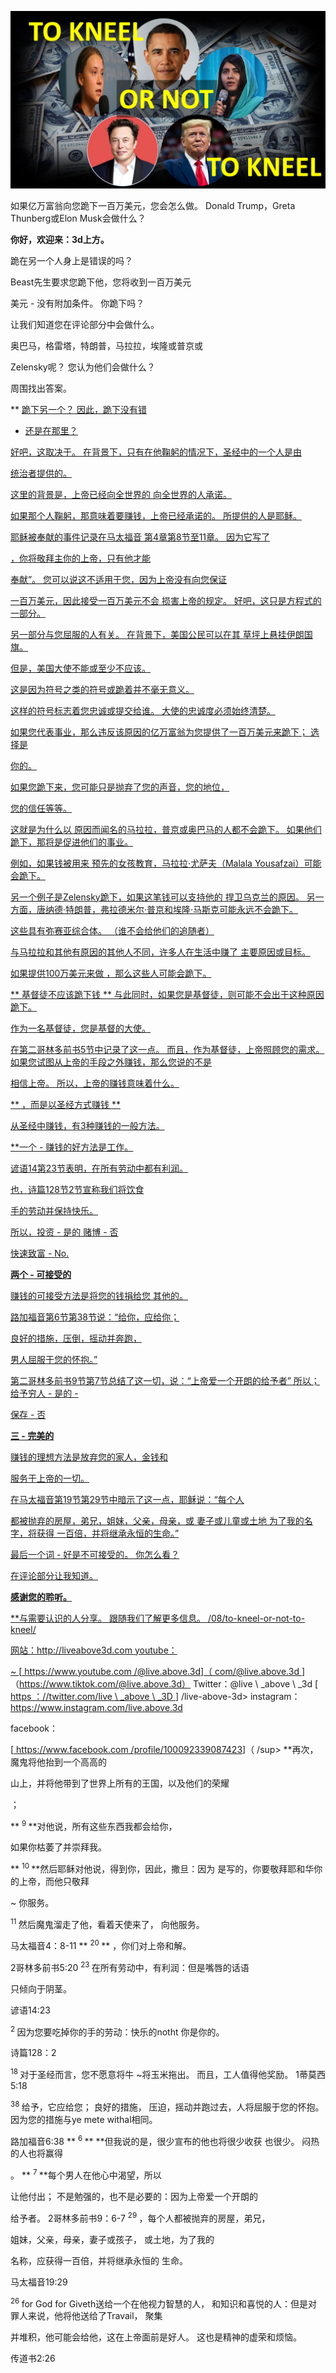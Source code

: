 ![cover photo](../cover.jpg "cover photo")

如果亿万富翁向您跪下一百万美元，您会怎么做。
Donald Trump，Greta Thunberg或Elon Musk会做什么？

**你好，欢迎来：3d上方。**

跪在另一个人身上是错误的吗？

Beast先生要求您跪下他，您将收到一百万美元

美元 - 没有附加条件。
你跪下吗？

让我们知道您在评论部分中会做什么。

奥巴马，格雷塔，特朗普，马拉拉，埃隆或普京或

Zelensky呢？
您认为他们会做什么？

周围找出答案。

** <u>跪下另一个？ 因此，跪下没有错

- 还是在那里？

好吧，这取决于。
在背景下，只有在他鞠躬的情况下，圣经中的一个人是由

统治者提供的。

这里的背景是，上帝已经向全世界的
向全世界的人承诺。

如果那个人鞠躬，那意味着要赚钱，上帝已经承诺的。
所提供的人是耶稣。

耶稣被奉献的事件记录在马太福音
第4章第8节至11章。 因为它写了

，你将敬拜主你的上帝，只有他才能

奉献”。
您可以说这不适用于您，因为上帝没有向您保证

一百万美元，因此接受一百万美元不会
损害上帝的规定。
好吧，这只是方程式的一部分。

另一部分与您屈服的人有关。
在背景下，美国公民可以在其
草坪上悬挂伊朗国旗。

但是，美国大使不能或至少不应该。

这是因为符号之类的符号或跪着并不毫无意义。

这样的符号标志着您忠诚或提交给谁。
大使的忠诚度必须始终清楚。

如果您代表事业，那么违反该原因的亿万富翁为您提供了一百万美元来跪下； 选择是

你的。

如果您跪下来，您可能只是抛弃了您的声音，您的地位，

您的信任等等。

这就是为什么以
原因而闻名的马拉拉，普京或奥巴马的人都不会跪下。
如果他们跪下，那将是促进他们的事业。

例如，如果钱被用来
预先的女孩教育，马拉拉·尤萨夫（Malala Yousafzai）可能会跪下。

另一个例子是Zelensky跪下，如果这笔钱可以支持他的
捍卫乌克兰的原因。 另一方面，唐纳德·特朗普，弗拉德米尔·普京和埃隆·马斯克可能永远不会跪下。

这些具有弥赛亚综合体。 （谁不会给他们的追随者）

与马拉拉和其他有原因的其他人不同，许多人在生活中赚了
主要原因或目标。

如果提供100万美元来做
，那么这些人可能会跪下。

** <u>基督徒不应该跪下钱</u> **
与此同时，如果您是基督徒，则可能不会出于这种原因跪下。

作为一名基督徒，您是基督的大使。

在第二哥林多前书5节中记录了这一点。 而且，作为基督徒，上帝照顾您的需求。
如果您试图从上帝的手段之外赚钱，那么您说的不是

相信上帝。
所以，上帝的赚钱意味着什么。

** <u>，而是以圣经方式赚钱</u> **

从圣经中赚钱，有3种赚钱的一般方法。

**一个 ​​- 赚钱的好方法是工作。

谚语14第23节表明，在所有劳动中都有利润。

也，诗篇128节2节宣称我们将饮食

手的劳动并保持快乐。

所以，投资 - 是的
赌博 - 否

快速致富 -  No.

**两个 - 可接受的**

赚钱的可接受方法是将您的钱捐给您 其他的。

路加福音第6节第38节说：“给你，应给你；

良好的措施，压倒，摇动并奔跑，

男人屈服于您的怀抱。”

第二哥林多前书9节第7节总结了这一切，说：“上帝爱一个开朗的给予者”
所以； 给予穷人 - 是的 -

保存 - 否

**三 - 完美的**

赚钱的理想方法是放弃您的家人，金钱和

服务于上帝的一切。

在马太福音第19节第29节中暗示了这一点，耶稣说：“每个人

都被抛弃的房屋，弟兄，姐妹，父亲，母亲，或
妻子或儿童或土地 为了我的名字，将获得
一百倍，并将继承永恒的生命。”

最后一个词 - 好是不可接受的。
你怎么看？

在评论部分让我知道。

**感谢您的聆听。**

**与需要认识的人分享。 跟随我们了解更多信息。 /08/to-kneel-or-not-to-kneel/

网站：<http://liveabove3d.com>
youtube：

~ [<u> https://www.youtube.com /@live.above.3d</u>]（ com/@live.above.3d </u>]（https://www.tiktok.com/@live.above.3d）
Twitter：@live \ _above \ _3d
[<u> https ：//twitter.com/live \ _above \ _3D </u>] /live-above-3d>
instagram：<https://www.instagram.com/live.above.3d>

facebook：

[<u> https://www.facebook.com /profile/100092339087423</u>]（ /sup> **再次，魔鬼将他抬到一个高高的

山上，并将他带到了世界上所有的王国，以及他们的荣耀

；

** <sup> 9 </sup> **对他说，所有这些东西我都会给你，

如果你枯萎了并崇拜我。

** <sup> 10 </sup> **然后耶稣对他说，得到你，因此，撒旦：因为
是写的，你要敬拜耶和华你的上帝，而他只敬拜

~ 你服务。

<sup> 11 </sup>然后魔鬼溜走了他，看着天使来了，
向他服务。

马太福音4：8-11
** <sup> 20 </sup> ** ，你们对上帝和解。

2哥林多前书5:20
<Sup> 23 </sup>在所有劳动中，有利润：但是嘴唇的话语

只倾向于阴茎。

谚语14:23

<sup> 2 </sup>因为您要吃掉你的手的劳动：快乐的notht
你是你的。

诗篇128：2

<sup> 18 </sup>对于圣经而言，您不愿意将牛
~将玉米拖出。 而且，工人值得他奖励。
1蒂莫西5:18

<sup> 38 </sup>给予，它应给您； 良好的措施，
压迫，摇动并跑过去，人将屈服于您的怀抱。 因为您的措施与ye mete withal相同。

路加福音6:38
** <sup> 6 </sup> ** **但我说的是，很少宣布的他也将很少收获
也很少。 闷热的人也将赢得

。
** <sup> 7 </sup> **每个男人在他心中渴望，所以

让他付出； 不是勉强的，也不是必要的：因为上帝爱一个开朗的

给予者。
2哥林多前书9：6-7
<sup> 29 </sup>，每个人都被抛弃的房屋，弟兄，

姐妹，父亲，母亲，妻子或孩子， 或土地，为了我的

名称，应获得一百倍，并将继承永恒的
生命。

马太福音19:29

<sup> 26 </sup> for God for Giveth送给一个在他视力智慧的人，
和知识和喜悦的人：但是对罪人来说，他将他送给了Travail， 聚集

并堆积，他可能会给他，这在上帝面前是好人。 这也是精神的虚荣和烦恼。

传道书2:26









